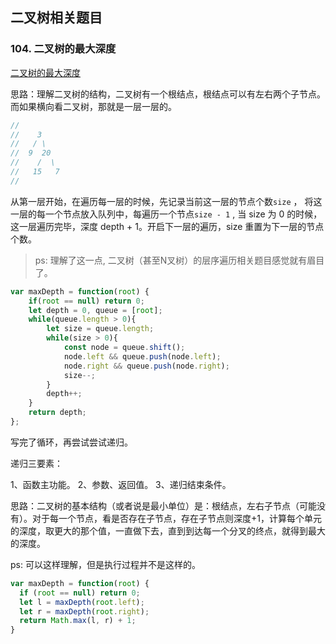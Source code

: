 ## 二叉树相关题目

### 104. 二叉树的最大深度

[二叉树的最大深度](https://leetcode.cn/problems/maximum-depth-of-binary-tree/submissions/)

思路：理解二叉树的结构，二叉树有一个根结点，根结点可以有左右两个子节点。
而如果横向看二叉树，那就是一层一层的。

```typescript
//
//    3
//   / \
//  9  20
//    /  \
//   15   7
//
```

从第一层开始，在遍历每一层的时候，先记录当前这一层的节点个数`size` ，
将这一层的每一个节点放入队列中，每遍历一个节点`size - 1` , 当 size 为 0 的时候，
这一层遍历完毕，深度 depth + 1。开启下一层的遍历，size 重置为下一层的节点个数。

> ps: 理解了这一点, 二叉树（甚至N叉树）的层序遍历相关题目感觉就有眉目了。
```typescript
var maxDepth = function(root) {
    if(root == null) return 0;
    let depth = 0, queue = [root];
    while(queue.length > 0){
        let size = queue.length;
        while(size > 0){
            const node = queue.shift();
            node.left && queue.push(node.left);
            node.right && queue.push(node.right);
            size--;
        }
        depth++;
    }
    return depth;
};
```

写完了循环，再尝试尝试递归。

递归三要素：

1、函数主功能。
2、参数、返回值。
3、递归结束条件。

思路：二叉树的基本结构（或者说是最小单位）是：根结点，左右子节点（可能没有）。对于每一个节点，看是否存在子节点，存在子节点则深度+1，计算每个单元的深度，取更大的那个值，一直做下去，直到到达每一个分叉的终点，就得到最大的深度。

ps: 可以这样理解，但是执行过程并不是这样的。

```typescript
var maxDepth = function(root) {
  if (root == null) return 0;
  let l = maxDepth(root.left);
  let r = maxDepth(root.right);
  return Math.max(l, r) + 1;
}
```
